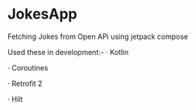 # JokesApp
Fetching Jokes from Open APi using jetpack compose

Used these in development:- 
·       Kotlin

·       Coroutines

·       Retrofit 2

·       Hilt


